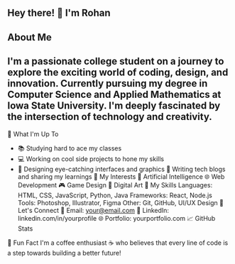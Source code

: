 ## Hey there! 👋 I'm Rohan 
## About Me
## I'm a passionate college student on a journey to explore the exciting world of coding, design, and innovation. Currently pursuing my degree in Computer Science and Applied Mathematics at Iowa State University. I'm deeply fascinated by the intersection of technology and creativity.

🚀 What I'm Up To
- 📚 Studying hard to ace my classes
- 💻 Working on cool side projects to hone my skills
- 🎨 Designing eye-catching interfaces and graphics
📝 Writing tech blogs and sharing my learnings
🌱 My Interests
🧠 Artificial Intelligence
🌐 Web Development
🎮 Game Design
📸 Digital Art
💼 My Skills
Languages: HTML, CSS, JavaScript, Python, Java
Frameworks: React, Node.js
Tools: Photoshop, Illustrator, Figma
Other: Git, GitHub, UI/UX Design
🤝 Let's Connect
📧 Email: your@email.com
💼 LinkedIn: linkedin.com/in/yourprofile
🌐 Portfolio: yourportfolio.com
📈 GitHub Stats


🎉 Fun Fact
I'm a coffee enthusiast ☕️ who believes that every line of code is a step towards building a better future!
